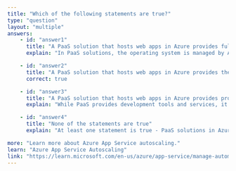 ```yaml
---
title: "Which of the following statements are true?"
type: "question"
layout: "multiple"
answers:
    - id: "answer1"
      title: "A PaaS solution that hosts web apps in Azure provides full control of the operating systems that host applications"
      explain: "In PaaS solutions, the operating system is managed by Azure. Users do not have full control over the operating systems as this is abstracted away to simplify application deployment and management."

    - id: "answer2"
      title: "A PaaS solution that hosts web apps in Azure provides the ability to scale the platform automatically"
      correct: true

    - id: "answer3"
      title: "A PaaS solution that hosts web apps in Azure provides professional development services to continuously add features to custom applications"
      explain: "While PaaS provides development tools and services, it does not include professional development services to continuously add features to custom applications. This is typically handled by your own development team or third-party contractors."

    - id: "answer4"
      title: "None of the statements are true"
      explain: "At least one statement is true - PaaS solutions in Azure do provide automatic scaling capabilities through features like Azure App Service autoscaling."

more: "Learn more about Azure App Service autoscaling."
learn: "Azure App Service Autoscaling"
link: "https://learn.microsoft.com/en-us/azure/app-service/manage-automatic-scaling"
---
```



